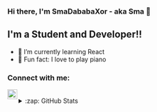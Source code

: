 ### Hi there, I'm SmaDababaXor - aka Sma 👋

## I'm a Student and Developer!!

- 🌱 I’m currently learning React
- 🎹 Fun fact: I love to play piano 

### Connect with me:

[<img align="left" alt="critic.host" width="22px" src="https://cdn.discordapp.com/attachments/847210730432233512/847219675624767488/Critic_Circle.png" />][website (under maintenance)]


<br />


<details>
  <summary>:zap: GitHub Stats</summary>

  <img align="left" alt="codeSTACKr's GitHub Stats" src="https://github-readme-stats.vercel.app/api?username=SmaDababaXor&show_icons=false&theme=radical" />

</details>

[website (under maintenance)]: https://example.com
